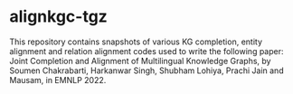 # alignkgc-tgz

This repository contains snapshots of various KG completion, entity alignment and relation alignment codes used to write the following paper: Joint Completion and Alignment of Multilingual Knowledge Graphs, by Soumen Chakrabarti, Harkanwar Singh, Shubham Lohiya, Prachi Jain and Mausam, in EMNLP 2022.
